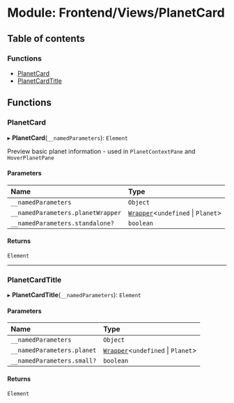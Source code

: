 # Module: Frontend/Views/PlanetCard

## Table of contents

### Functions

- [PlanetCard](Frontend_Views_PlanetCard.md#planetcard)
- [PlanetCardTitle](Frontend_Views_PlanetCard.md#planetcardtitle)

## Functions

### PlanetCard

▸ **PlanetCard**(`__namedParameters`): `Element`

Preview basic planet information - used in `PlanetContextPane` and `HoverPlanetPane`

#### Parameters

| Name                              | Type                                                                               |
| :-------------------------------- | :--------------------------------------------------------------------------------- |
| `__namedParameters`               | `Object`                                                                           |
| `__namedParameters.planetWrapper` | [`Wrapper`](../classes/Backend_Utils_Wrapper.Wrapper.md)<`undefined` \| `Planet`\> |
| `__namedParameters.standalone?`   | `boolean`                                                                          |

#### Returns

`Element`

---

### PlanetCardTitle

▸ **PlanetCardTitle**(`__namedParameters`): `Element`

#### Parameters

| Name                       | Type                                                                               |
| :------------------------- | :--------------------------------------------------------------------------------- |
| `__namedParameters`        | `Object`                                                                           |
| `__namedParameters.planet` | [`Wrapper`](../classes/Backend_Utils_Wrapper.Wrapper.md)<`undefined` \| `Planet`\> |
| `__namedParameters.small?` | `boolean`                                                                          |

#### Returns

`Element`

